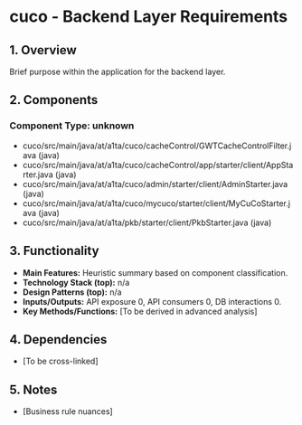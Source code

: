 # cuco - Backend Layer Requirements

## 1. Overview

Brief purpose within the application for the backend layer.

## 2. Components

### Component Type: unknown

- cuco/src/main/java/at/a1ta/cuco/cacheControl/GWTCacheControlFilter.java (java)
- cuco/src/main/java/at/a1ta/cuco/cacheControl/app/starter/client/AppStarter.java (java)
- cuco/src/main/java/at/a1ta/cuco/admin/starter/client/AdminStarter.java (java)
- cuco/src/main/java/at/a1ta/cuco/mycuco/starter/client/MyCuCoStarter.java (java)
- cuco/src/main/java/at/a1ta/pkb/starter/client/PkbStarter.java (java)


## 3. Functionality

- **Main Features:** Heuristic summary based on component classification.
- **Technology Stack (top):** n/a
- **Design Patterns (top):** n/a
- **Inputs/Outputs:** API exposure 0, API consumers 0, DB interactions 0.
- **Key Methods/Functions:** [To be derived in advanced analysis]

## 4. Dependencies

- [To be cross-linked]

## 5. Notes

- [Business rule nuances]
